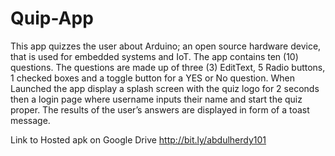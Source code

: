 # Quip-App

This app quizzes the user about Arduino; an open source hardware device, 
that is used for embedded systems and IoT. The app contains ten (10) questions. 
The questions are made up of three (3) EditText, 5 Radio buttons, 1 checked boxes and a toggle button for a YES or No question.
When Launched the app display a splash screen with the quiz logo for 2 seconds 
then a login page where username inputs their name and start the quiz proper. 
The results of the user’s answers are displayed in form of a toast message.




Link to Hosted apk on Google Drive
http://bit.ly/abdulherdy101
